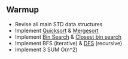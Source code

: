## Warmup

- Revise all main STD data structures
- Implement [Quicksort](https://leetcode.com/problems/sort-an-array/) & [Mergesort](https://leetcode.com/problems/merge-two-sorted-lists/)
- Implement [Bin Search](https://leetcode.com/problems/binary-search/) & [Closest bin search](https://leetcode.com/problems/search-insert-position/)
- Implement BFS (iterative) & [DFS](https://leetcode.com/problems/binary-tree-inorder-traversal/) (recursive)
- Implement 3 SUM O(n^2)
